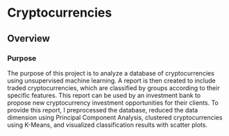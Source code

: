 # Cryptocurrencies
## Overview
### Purpose
The purpose of this project is to analyze a database of cryptocurrencies using unsupervised machine learning. A report is then created to include traded cryptocurrencies, which are classified by groups according to their specific features. This report can be used by an investment bank to propose new cryptocurrency investment opportunities for their clients. To provide this report, I preprocessed the database, reduced the data dimension using Principal Component Analysis, clustered cryptocurrencies using K-Means, and visualized classification results with scatter plots. 
